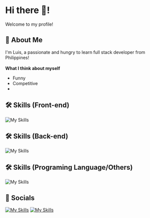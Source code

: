 # Hi there 👋!
Welcome to my profile!

## 🚀 About Me
I'm Luis, a passionate and hungry to learn full stack developer from Philippines!
<br> <br>
**What I think about myself**
- Funny <br>
- Competitive <br>
- 

## 🛠 Skills (Front-end)
![My Skills](https://skillicons.dev/icons?i=html,css,react)

## 🛠 Skills (Back-end)
![My Skills](https://skillicons.dev/icons?i=nodejs,postgres,express)

## 🛠 Skills (Programing Language/Others)
![My Skills](https://skillicons.dev/icons?i=unity,js,figma,py,git,cs)

## :iphone: Socials
[![My Skills](https://skillicons.dev/icons?i=instagram)](https://www.instagram.com/basedshrewd/)
[![My Skills](https://skillicons.dev/icons?i=discord)](https://discordapp.com/users/7911)
